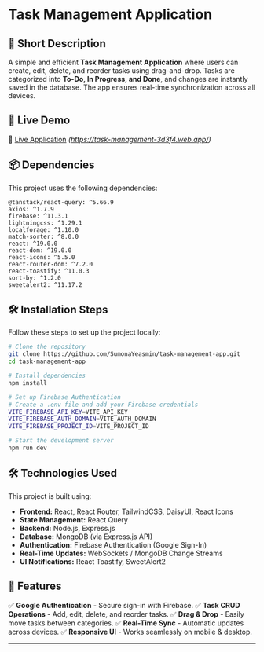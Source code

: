 
# Task Management Application

## 📌 Short Description
A simple and efficient **Task Management Application** where users can create, edit, delete, and reorder tasks using drag-and-drop. Tasks are categorized into **To-Do, In Progress, and Done**, and changes are instantly saved in the database. The app ensures real-time synchronization across all devices.

## 🚀 Live Demo
🔗 [Live Application](#) *(https://task-management-3d3f4.web.app/)*

## 📦 Dependencies
This project uses the following dependencies:

```
@tanstack/react-query: ^5.66.9
axios: ^1.7.9
firebase: ^11.3.1
lightningcss: ^1.29.1
localforage: ^1.10.0
match-sorter: ^8.0.0
react: ^19.0.0
react-dom: ^19.0.0
react-icons: ^5.5.0
react-router-dom: ^7.2.0
react-toastify: ^11.0.3
sort-by: ^1.2.0
sweetalert2: ^11.17.2
```

## 🛠️ Installation Steps

Follow these steps to set up the project locally:

```sh
# Clone the repository
git clone https://github.com/SumonaYeasmin/task-management-app.git
cd task-management-app

# Install dependencies
npm install

# Set up Firebase Authentication
# Create a .env file and add your Firebase credentials
VITE_FIREBASE_API_KEY=VITE_API_KEY
VITE_FIREBASE_AUTH_DOMAIN=VITE_AUTH_DOMAIN
VITE_FIREBASE_PROJECT_ID=VITE_PROJECT_ID

# Start the development server
npm run dev
```

## 🛠️ Technologies Used

This project is built using:

- **Frontend:** React, React Router, TailwindCSS, DaisyUI, React Icons
- **State Management:** React Query
- **Backend:** Node.js, Express.js
- **Database:** MongoDB (via Express.js API)
- **Authentication:** Firebase Authentication (Google Sign-In)
- **Real-Time Updates:** WebSockets / MongoDB Change Streams
- **UI Notifications:** React Toastify, SweetAlert2

## 📜 Features

✅ **Google Authentication** - Secure sign-in with Firebase.
✅ **Task CRUD Operations** - Add, edit, delete, and reorder tasks.
✅ **Drag & Drop** - Easily move tasks between categories.
✅ **Real-Time Sync** - Automatic updates across devices.
✅ **Responsive UI** - Works seamlessly on mobile & desktop.

---




